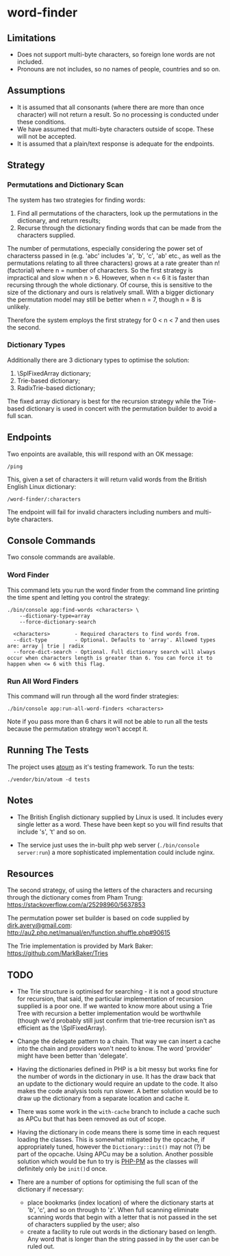# word-finder

## Limitations

* Does not support multi-byte characters, so foreign lone words are not
 included.
* Pronouns are not includes, so no names of people, countries and so on.

## Assumptions

* It is assumed that all consonants (where there are more than once character)
  will not return a result. So no processing is conducted under these conditions.
* We have assumed that multi-byte characters outside of scope. These will not be
  accepted.
* It is assumed that a plain/text response is adequate for the endpoints.

## Strategy
### Permutations and Dictionary Scan

The system has two strategies for finding words:

1. Find all permutations of the characters, look up the permutations in the
   dictionary, and return results;
1. Recurse through the dictionary finding words that can be made from the
   characters supplied.

The number of permutations, especially considering the power set of characterss
passed in (e.g. 'abc' includes 'a', 'b', 'c', 'ab' etc., as well as the permutations
relating to all three characters) grows at a rate greater than n! (factorial) where n = number
of characters. So the first strategy is impractical and slow when n > 6.
However, when n <= 6 it is faster than recursing through the whole
dictionary. Of course, this is sensitive to the size of the dictionary and ours
is relatively small. With a bigger dictionary the permutation model may still be
better when n = 7, though n = 8 is unlikely.

Therefore the system employs the first strategy for 0 < n < 7 and then uses the
second.

### Dictionary Types

Additionally there are 3 dictionary types to optimise the solution:

1. \SplFixedArray dictionary;
1. Trie-based dictionary;
1. RadixTrie-based dictionary;

The fixed array dictionary is best for the recursion strategy while the Trie-based
dictionary is used in concert with the permutation builder to avoid a full scan.


## Endpoints

Two enpoints are available, this will respond with an OK message:

```
/ping
```
This, given a set of characters it will return valid words from the British English
Linux dictionary:

```
/word-finder/:characters
```
The endpoint will fail for invalid characters including numbers and multi-byte
characters.

## Console Commands

Two console commands are available.

### Word Finder
This command lets you run the word finder from the command line printing the
time spent and letting you control the strategy:
```
./bin/console app:find-words <characters> \
    --dictionary-type=array
    --force-dictionary-search

  <characters>        - Required characters to find words from.
  --dict-type         - Optional. Defaults to 'array'. Allowed types are: array | trie | radix
  --force-dict-search - Optional. Full dictionary search will always occur when characters length is greater than 6. You can force it to happen when <= 6 with this flag.
```

### Run All Word Finders
This command will run through all the word finder strategies:
```
./bin/console app:run-all-word-finders <characters>
```
Note if you pass more than 6 chars it will not be able to run all the tests
because the permutation strategy won't accept it.


## Running The Tests

The project uses [atoum](http://atoum.org/) as it's testing framework. To run
the tests:

```
./vendor/bin/atoum -d tests
```

## Notes

* The British English dictionary supplied by Linux is used. It includes every
  single letter as a word. These have been kept so you will find results that
  include 's', 't' and so on.

- The service just uses the in-built php web server (`./bin/console server:run`)
  a more sophisticated implementation could include nginx.

## Resources

The second strategy, of using the letters of the characters and recursing
through the dictionary comes from Pham Trung:
https://stackoverflow.com/a/25298960/5637853

The permutation power set builder is based on code supplied by 
dirk.avery@gmail.com: http://au2.php.net/manual/en/function.shuffle.php#90615

The Trie implementation is provided by Mark Baker:
https://github.com/MarkBaker/Tries


## TODO

- The Trie structure is optimised for searching - it is not a good structure
  for recursion, that said, the particular implementation of recursion supplied
  is a poor one. If we wanted to know more about using a Trie Tree with
  recursion a better implementation would be worthwhile (though we'd probably
  still just confirm that trie-tree recursion isn't as efficient as the
  \SplFixedArray).

- Change the delegate pattern to a chain. That way we can insert a cache into
  the chain and providers won't need to know. The word 'provider' might have
  been better than 'delegate'.

- Having the dictionaries defined in PHP is a bit messy but works fine for the
  number of words in the dictionary in use. It has the draw back that an update
  to the dictionary would require an update to the code. It also makes the code
  analysis tools run slower. A better solution would be to draw up the dictionary
  from a separate location and cache it.

- There was some work in the `with-cache` branch to include a cache such as APCu
  but that has been removed as out of scope.

- Having the dictionary in code means there is some time in each request loading
  the classes. This is somewhat mitigated by the opcache, if appropriately
  tuned, however the `Dictionary::init()` may not (?) be part of the opcache.
  Using APCu may be a solution. Another possible solution which would be fun to
  try is [PHP-PM](https://github.com/php-pm/php-pm) as the classes will definitely
  only be `init()`d once.

- There are a number of options for optimising the full scan of the dictionary
  if necessary:
    - place bookmarks (index location) of where the dictionary starts at 'b',
      'c', and so on through to 'z'. When full scanning eliminate scanning words
      that begin with a letter that is not passed in the set of characters
      supplied by the user; also
    - create a facility to rule out words in the dictionary based on length. Any
      word that is longer than the string passed in by the user can be ruled
      out.
